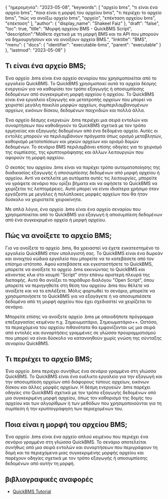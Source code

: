 {
"ημερομηνία": "2023-05-08",
  "keywords": [
"αρχείο bms",
"τι είναι ένα αρχείο bms",
"ποια είναι η μορφή του αρχείου bms",
"τι περιέχει το αρχείο bms",
"πώς να ανοίξω αρχείο bms",
"αρχείο",
"επέκταση αρχείου bms",
"επέκταση"
],
  "author": {
"display_name": "Shakeel Faiz"
},
"draft": "false",
"toc": true,
"title": "Μορφή αρχείου BMS - QuickBMS Script",
  "description":"Μάθετε σχετικά με τη μορφή BMS και τα API που μπορούν να δημιουργήσουν και να ανοίξουν αρχεία BMS.",
"linktitle": "BMS",
  "menu": {
    "docs": {
      "identifier": "executable-bms",
      "parent": "executable"
}
},
"lastmod": "2023-05-08"
}

## Τι είναι ένα αρχείο BMS;

Ένα αρχείο .bms είναι ένα αρχείο σεναρίου που χρησιμοποιείται από το εργαλείο QuickBMS. Το QuickBMS χρησιμοποιεί αυτά τα αρχεία δέσμης ενεργειών για να καθορίσει τον τρόπο εξαγωγής ή αποσυμπίεσης δεδομένων από συγκεκριμένη μορφή αρχείου ή αρχείου. Το QuickBMS είναι ένα εργαλείο εξαγωγής και μετατροπής αρχείων που μπορεί να χειριστεί μεγάλη ποικιλία μορφών αρχείων, συμπεριλαμβανομένων αρχείων, εικόνων δίσκου, δεδομένων παιχνιδιών και πολλά άλλα.

Ένα αρχείο δέσμης ενεργειών .bms περιέχει μια σειρά εντολών και συναρτήσεων που καθοδηγούν το QuickBMS σχετικά με τον τρόπο ερμηνείας και εξαγωγής δεδομένων από ένα δεδομένο αρχείο. Αυτές οι εντολές μπορούν να περιλαμβάνουν πράγματα όπως ορισμό μεταβλητών, καθορισμό μετατοπίσεων και μηκών αρχείων και ορισμό δομών δεδομένων. Το σενάριο BMS περιλαμβάνει επίσης οδηγίες για το χειρισμό της συμπίεσης, της κρυπτογράφησης και άλλων λειτουργιών που αφορούν τη μορφή αρχείου.

Ο σκοπός του αρχείου .bms είναι να παρέχει τρόπο αυτοματοποίησης της διαδικασίας εξαγωγής ή αποσυμπίεσης δεδομένων από μορφή αρχείου ή αρχείου. Αντί να εκτελείτε μη αυτόματα αυτές τις λειτουργίες, μπορείτε να γράψετε σενάριο που ορίζει βήματα και να αφήσετε το QuickBMS να χειρίζεται τις λεπτομέρειες. Αυτό μπορεί να είναι ιδιαίτερα χρήσιμο όταν εργάζεστε με μεγάλες ή πολύπλοκες μορφές αρχείων που θα ήταν δύσκολο να χειριστείτε χειροκίνητα.

Με απλά λόγια, ένα αρχείο .bms είναι ένα αρχείο σεναρίου που χρησιμοποιείται από το QuickBMS για εξαγωγή ή αποσυμπίεση δεδομένων από ένα συγκεκριμένο αρχείο ή μορφή αρχείου.

## Πώς να ανοίξετε το αρχείο BMS;

Για να ανοίξετε το αρχείο .bms, θα χρειαστεί να έχετε εγκατεστημένο το εργαλείο QuickBMS στον υπολογιστή σας. Το QuickBMS είναι ένα δωρεάν και ανοιχτού κώδικα εργαλείο που μπορείτε να το κατεβάσετε από τον επίσημο ιστότοπο. Αφού κατεβάσετε και εγκαταστήσετε το QuickBMS, μπορείτε να ανοίξετε το αρχείο .bms εκκινώντας το QuickBMS και κάνοντας κλικ στο κουμπί "Script" στην επάνω αριστερή πλευρά της διεπαφής. Αυτό θα ανοίξει το παράθυρο διαλόγου "Open Script", όπου μπορείτε να περιηγηθείτε στη θέση του αρχείου .bms που θέλετε να ανοίξετε και να το επιλέξετε. Μόλις φορτωθεί το σενάριο, μπορείτε να χρησιμοποιήσετε το QuickBMS για να εξαγάγετε ή να αποσυμπιέσετε δεδομένα από τη μορφή αρχείου που έχει σχεδιαστεί να χειρίζεται το σενάριο.

Μπορείτε επίσης να ανοίξετε αρχείο .bms με οποιοδήποτε πρόγραμμα επεξεργασίας κειμένου π.χ. Σημειωματάριο, Σημειωματάριο++. Ωστόσο, τα περιεχόμενα του αρχείου πιθανότατα θα εμφανίζονται ως μια σειρά από εντολές και συναρτήσεις γραμμένες σε γλώσσα προγραμματισμού που μπορεί να είναι δύσκολο να κατανοηθούν χωρίς γνώση της σύνταξης σεναρίου QuickBMS.

## Τι περιέχει το αρχείο BMS;

Ένα αρχείο .bms περιέχει συνήθως ένα σενάριο γραμμένο στη γλώσσα QuickBMS. Το QuickBMS είναι ένα ευέλικτο εργαλείο για την εξαγωγή και την αποσυμπίεση αρχείων από διάφορους τύπους αρχείων, εικόνων δίσκου και άλλες μορφές αρχείων. Η δέσμη ενεργειών .bms παρέχει οδηγίες στο QuickBMS σχετικά με τον τρόπο εξαγωγής δεδομένων από μια συγκεκριμένη μορφή αρχείου, όπως τον καθορισμό της δομής του αρχείου και των αλγορίθμων ή των μεθόδων που χρησιμοποιούνται για τη συμπίεση ή την κρυπτογράφηση των περιεχομένων του.

## Ποια είναι η μορφή του αρχείου BMS;

Ένα αρχείο .bms είναι ένα αρχείο απλού κειμένου που περιέχει ένα σενάριο γραμμένο στη γλώσσα QuickBMS. Το σενάριο αποτελείται συνήθως από μια σειρά εντολών και συναρτήσεων που περιγράφουν τη δομή και τα περιεχόμενα μιας συγκεκριμένης μορφής αρχείου και παρέχουν οδηγίες σχετικά με τον τρόπο εξαγωγής ή αποσυμπίεσης δεδομένων από αυτήν τη μορφή.

## βιβλιογραφικές αναφορές
* [QuickBMS Tutorial](https://nexus-mods.github.io/vortex-api/2020/10/04/QuickBMS-tutorial.html)

